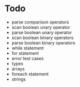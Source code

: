 # Todo
* parse comparison operators
* scan boolean unary operator
* parse boolean unary operator
* scan boolean binary operators
* parse boolean binary operators
* while statement
* for statement
* error test cases
* types
* arrays
* foreach statement
* strings